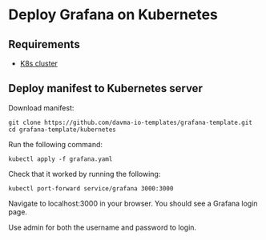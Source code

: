 # Deploy Grafana on Kubernetes

## Requirements

 - [K8s cluster](https://kubernetes.io/docs/tasks/tools/)

## Deploy manifest to Kubernetes server

Download manifest:
````
git clone https://github.com/davma-io-templates/grafana-template.git
cd grafana-template/kubernetes
````

Run the following command: 
````
kubectl apply -f grafana.yaml
````

Check that it worked by running the following: 
````
kubectl port-forward service/grafana 3000:3000
````
Navigate to localhost:3000 in your browser. You should see a Grafana login page.

Use admin for both the username and password to login.